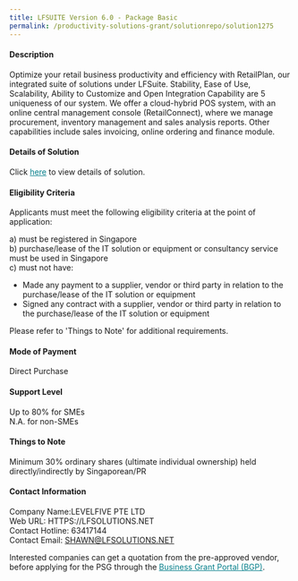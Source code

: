 ```yaml
---
title: LFSUITE Version 6.0 - Package Basic
permalink: /productivity-solutions-grant/solutionrepo/solution1275
---
```


#### Description

Optimize your retail business productivity and efficiency with RetailPlan, our integrated suite of solutions under LFSuite. Stability, Ease of Use, Scalability, Ability to Customize and Open Integration Capability are 5 uniqueness of our system. We offer a cloud-hybrid POS system, with an online central management console (RetailConnect), where we manage procurement, inventory management and sales analysis reports. Other capabilities include sales invoicing, online ordering and finance module.

#### Details of Solution

Click <a href='https://govassist.gobusiness.gov.sg/images/psg/Desensitised_LEVELFIVE_20200261_Annex_3_Part_1.pdf' style='color:#037e8a'>here</a> to view details of solution.

#### Eligibility Criteria

Applicants must meet the following eligibility criteria at the point of application:

a) must be registered in Singapore <br>
b) purchase/lease of the IT solution or equipment or consultancy service must be used in Singapore <br>
c) must not have:
- Made any payment to a supplier, vendor or third party in relation to the purchase/lease of the IT solution or equipment
- Signed any contract with a supplier, vendor or third party in relation to the purchase/lease of the IT solution or equipment

Please refer to 'Things to Note' for additional requirements.

#### Mode of Payment
Direct Purchase

#### Support Level
Up to 80% for SMEs <br>
N.A. for non-SMEs

#### Things to Note
Minimum 30% ordinary shares (ultimate individual ownership) held directly/indirectly by Singaporean/PR

#### Contact Information
Company Name:LEVELFIVE PTE LTD <br>Web URL: HTTPS://LFSOLUTIONS.NET <br>Contact Hotline: 63417144 <br>Contact Email: SHAWN@LFSOLUTIONS.NET <br>

Interested companies can get a quotation from the pre-approved vendor, before applying for the PSG through the <a target='_blank' style='color:#037e8a' href='https://www.businessgrants.gov.sg/'>Business Grant Portal (BGP)</a>.
